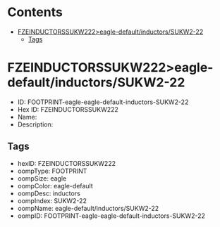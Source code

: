 



Contents
========

* [FZEINDUCTORSSUKW222>eagle-default/inductors/SUKW2-22](#fzeinductorssukw222eagle-defaultinductorssukw2-22)
	* [Tags](#tags)

# FZEINDUCTORSSUKW222>eagle-default/inductors/SUKW2-22

- ID: FOOTPRINT-eagle-eagle-default-inductors-SUKW2-22
- Hex ID: FZEINDUCTORSSUKW222
- Name: 
- Description: 

## Tags

- hexID: FZEINDUCTORSSUKW222
- oompType: FOOTPRINT
- oompSize: eagle
- oompColor: eagle-default
- oompDesc: inductors
- oompIndex: SUKW2-22
- oompName: eagle-default/inductors/SUKW2-22
- oompID: FOOTPRINT-eagle-eagle-default-inductors-SUKW2-22
